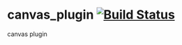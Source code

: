 canvas_plugin [![Build Status](https://travis-ci.org/nathanfaucett/js-canvas_plugin.svg?branch=master)](https://travis-ci.org/nathanfaucett/js-canvas_plugin)
======

canvas plugin
